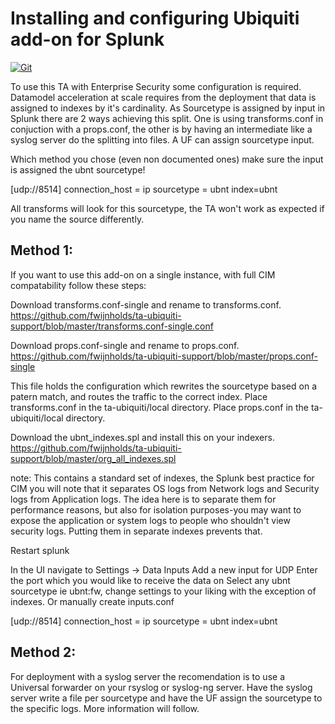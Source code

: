 # Installing and configuring Ubiquiti add-on for Splunk

[![Git](https://app.soluble.cloud/api/v1/public/badges/dd167b40-49d1-432a-b5a6-4afcfa5f62d3.svg?orgId=603790862731)](https://app.soluble.cloud/repos/details/github.com/fwijnholds/ta-ubiquiti-support?orgId=603790862731)  

To use this TA with Enterprise Security some configuration is required. Datamodel acceleration at scale requires from the deployment that data is assigned to indexes by it's cardinality. As Sourcetype is assigned by input in Splunk there are 2 ways achieving this split. One is using transforms.conf in conjuction with a props.conf, the other is by having an intermediate like a syslog server do the splitting into files. A UF can assign sourcetype input.

Which method you chose (even non documented ones) make sure the input is assigned the ubnt sourcetype! 

[udp://8514]
connection_host = ip 
sourcetype = ubnt 
index=ubnt

All transforms will look for this sourcetype, the TA won't work as expected if you name the source differently. 

## Method 1:

If you want to use this add-on on a single instance, with full CIM compatability follow these steps:

Download transforms.conf-single and rename to transforms.conf. 
https://github.com/fwijnholds/ta-ubiquiti-support/blob/master/transforms.conf-single.conf

Download props.conf-single and rename to props.conf.
https://github.com/fwijnholds/ta-ubiquiti-support/blob/master/props.conf-single

This file holds the configuration which rewrites the sourcetype based on a patern match, and routes the traffic to the correct index.
Place transforms.conf in the ta-ubiquiti/local directory.
Place props.conf in the ta-ubiquiti/local directory.

Download the ubnt_indexes.spl and install this on your indexers. 
https://github.com/fwijnholds/ta-ubiquiti-support/blob/master/org_all_indexes.spl

note: This contains a standard set of indexes, the Splunk best practice for CIM you will note that it separates OS logs from Network logs and Security logs from Application logs. The idea here is to separate them for performance reasons, but also for isolation purposes-you may want to expose the application or system logs to people who shouldn't view security logs. Putting them in separate indexes prevents that.


Restart splunk

In the UI navigate to Settings -> Data Inputs
Add a new input for UDP
Enter the port which you would like to receive the data on
Select any ubnt sourcetype ie ubnt:fw, change settings to your liking with the exception of indexes. Or manually create inputs.conf

[udp://8514]
connection_host = ip 
sourcetype = ubnt 
index=ubnt

## Method 2:

For deployment with a syslog server the recomendation is to use a Universal forwarder on your rsyslog or syslog-ng server. Have the syslog server write a file per sourcetype and have the UF assign the sourcetype to the specific logs. More information will follow.
